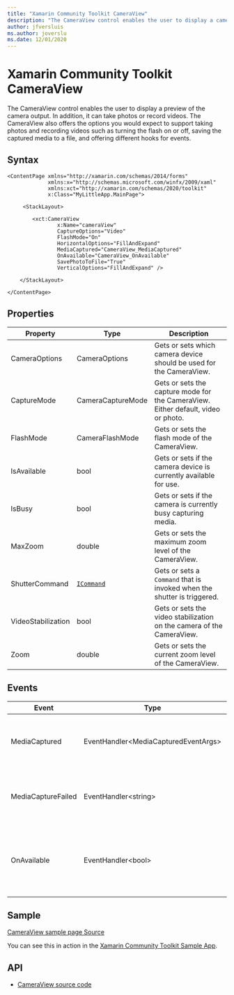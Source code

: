 ```yaml
---
title: "Xamarin Community Toolkit CameraView"
description: "The CameraView control enables the user to display a camera preview, take photos and record videos."
author: jfversluis
ms.author: joverslu
ms.date: 12/01/2020
---
```


# Xamarin Community Toolkit CameraView

The CameraView control enables the user to display a preview of the camera output. In addition, it can take photos or record videos. The CameraView also offers the options you would expect to support taking photos and recording videos such as turning the flash on or off, saving the captured media to a file, and offering different hooks for events.

## Syntax

```xaml
<ContentPage xmlns="http://xamarin.com/schemas/2014/forms"
             xmlns:x="http://schemas.microsoft.com/winfx/2009/xaml"
             xmlns:xct="http://xamarin.com/schemas/2020/toolkit"
             x:Class="MyLittleApp.MainPage">

     <StackLayout>

        <xct:CameraView
                x:Name="cameraView"
                CaptureOptions="Video"
                FlashMode="On"
                HorizontalOptions="FillAndExpand"
                MediaCaptured="CameraView_MediaCaptured"
                OnAvailable="CameraView_OnAvailable"
                SavePhotoToFile="True"
                VerticalOptions="FillAndExpand" />

    </StackLayout>

</ContentPage>
```

## Properties

|Property  |Type  |Description  |
|---------|---------|---------|
| CameraOptions | CameraOptions | Gets or sets which camera device should be used for the CameraView. |
| CaptureMode | CameraCaptureMode | Gets or sets the capture mode for the CameraView. Either default, video or photo. |
| FlashMode | CameraFlashMode | Gets or sets the flash mode of the CameraView. |
| IsAvailable | bool | Gets or sets if the camera device is currently available for use. |
| IsBusy | bool | Gets or sets if the camera is currently busy capturing media. |
| MaxZoom | double | Gets or sets the maximum zoom level of the CameraView. |
| ShutterCommand | [`ICommand`](xref:System.Windows.Input.ICommand) | Gets or sets a `Command` that is invoked when the shutter is triggered. |
| VideoStabilization | bool | Gets or sets the video stabilization on the camera of the CameraView. |
| Zoom | double | Gets or sets the current zoom level of the CameraView. |

## Events

| Event  |Type  |Description  |
|---------|---------|---------|
| MediaCaptured | EventHandler&lt;MediaCapturedEventArgs&gt; | Event that is triggered whenever media is captured successfully. |
| MediaCaptureFailed | EventHandler&lt;string&gt; | Event that is triggered whenever media capture failed. |
| OnAvailable | EventHandler&lt;bool&gt; | Event that is triggered whenever the selected camera device availability changes. |

## Sample

[CameraView sample page Source](https://github.com/xamarin/XamarinCommunityToolkit/blob/main/samples/XCT.Sample/Pages/Views/CameraViewPage.xaml)

You can see this in action in the [Xamarin Community Toolkit Sample App](https://github.com/xamarin/XamarinCommunityToolkit).

## API

* [CameraView source code](https://github.com/xamarin/XamarinCommunityToolkit/tree/main/src/CommunityToolkit/Xamarin.CommunityToolkit/Views/CameraView)
